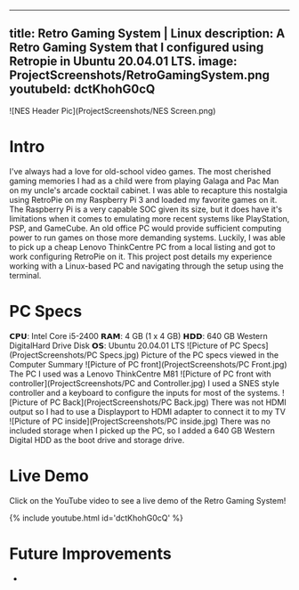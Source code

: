 
---
title: Retro Gaming System | Linux
description: A Retro Gaming System that I configured using Retropie in Ubuntu 20.04.01 LTS.
image: ProjectScreenshots/RetroGamingSystem.png
youtubeId: dctKhohG0cQ
---
<link rel="stylesheet" type="text/css" href="video-embed.css">

![NES Header Pic](ProjectScreenshots/NES Screen.png)

# Intro
I've always had a love for old-school video games. The most cherished gaming memories I had as a child were from playing Galaga and Pac Man on my uncle's arcade cocktail cabinet. I was able to recapture this nostalgia using RetroPie on my Raspberry Pi 3 and loaded my favorite games on it. The Raspberry Pi is a very capable SOC given its size, but it does have it's limitations when it comes to emulating more recent systems like PlayStation, PSP, and GameCube. An old office PC would provide sufficient computing power to run games on those more demanding systems. Luckily, I was able to pick up a cheap Lenovo ThinkCentre PC from a local listing and got to work configuring RetroPie on it. This project post details my experience working with a Linux-based PC and navigating through the setup using the terminal.

# PC Specs
𝗖𝗣𝗨:  Intel Core i5-2400
𝗥𝗔𝗠: 4 GB (1 x 4 GB)
𝗛𝗗𝗗: 640 GB Western DigitalHard Drive Disk
𝗢𝗦: Ubuntu 20.04.01 LTS
![Picture of PC Specs](ProjectScreenshots/PC Specs.jpg)
Picture of the PC specs viewed in the Computer Summary
![Picture  of PC front](ProjectScreenshots/PC Front.jpg)
 The PC I used was a Lenovo ThinkCentre M81
![Picture  of PC front with controller](ProjectScreenshots/PC and Controller.jpg)
I used a SNES style controller and a keyboard to configure the inputs for most of the systems. 
![Picture of PC Back](ProjectScreenshots/PC Back.jpg)
There was not HDMI output so I had to use a Displayport to HDMI adapter to connect it to my TV
![Picture of PC inside](ProjectScreenshots/PC inside.jpg)
There was no included storage when I picked up the PC, so I added a 640 GB Western Digital HDD as the boot drive and storage drive.



# Live Demo
Click on the YouTube video to see a live demo of the Retro Gaming System!

{% include youtube.html id='dctKhohG0cQ' %}

# Future Improvements

* 




